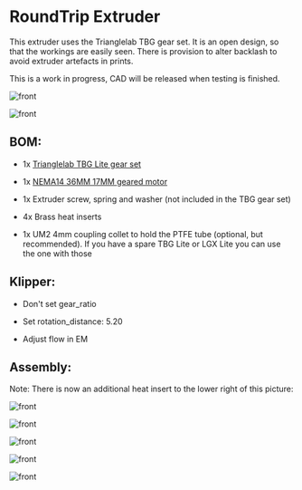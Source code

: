 # RoundTrip Extruder

This extruder uses the Trianglelab TBG gear set. It is an open design, so that the workings are easily seen. There is provision to alter backlash to avoid extruder artefacts in prints.

This is a work in progress, CAD will be released when testing is finished.

![front](images/front.png)

![front](images/back.png)

## BOM:

- 1x [Trianglelab TBG Lite gear set](https://www.aliexpress.com/item/1005004050167328.html)

- 1x [NEMA14 36MM 17MM geared motor](https://www.aliexpress.com/item/1005003056906725.html)

- 1x Extruder screw, spring and washer (not included in the TBG gear set)

- 4x Brass heat inserts

- 1x UM2 4mm coupling collet to hold the PTFE tube (optional, but recommended). If you have a spare TBG Lite or LGX Lite you can use the one with those

## Klipper:

- Don't set gear_ratio

- Set rotation_distance: 5.20

- Adjust flow in EM

## Assembly:

Note: There is now an additional heat insert to the lower right of this picture:

![front](images/frontfittings.png)

![front](images/backfittings.png)

![front](images/guidlerfittings.png)

![front](images/front.png)

![front](images/back.png)
